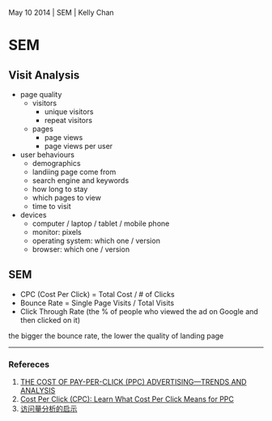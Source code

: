 May 10 2014 | SEM | Kelly Chan
# SEM

## Visit Analysis

- page quality
    - visitors
        - unique visitors
        - repeat visitors
    - pages
        - page views
        - page views per user
- user behaviours
    - demographics
    - landiing page come from
    - search engine and keywords
    - how long to stay
    - which pages to view
    - time to visit
- devices
    - computer / laptop / tablet / mobile phone
    - monitor: pixels
    - operating system: which one / version
    - browser: which one / version


## SEM
- CPC (Cost Per Click) = Total Cost / # of Clicks
- Bounce Rate = Single Page Visits / Total Visits
- Click Through Rate (the % of people who viewed the ad on Google and then clicked on it)

the bigger the bounce rate, the lower the quality of landing page

---
### Refereces
1. [THE COST OF PAY-PER-CLICK (PPC) ADVERTISING—TRENDS AND ANALYSIS](http://www.hochmanconsultants.com/articles/je-hochman-benchmark.shtml)
2. [Cost Per Click (CPC): Learn What Cost Per Click Means for PPC](http://www.wordstream.com/cost-per-click)
3. [访问量分析的启示](http://blog.sina.com.cn/s/blog_a032adb901014tnn.html)
